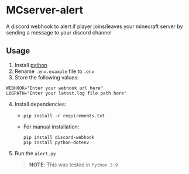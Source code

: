 # MCserver-alert
A discord webhook to alert if player joins/leaves your minecraft server by sending a message to your discord channel

## Usage
1. Install [python](https://www.python.org/)
2. Rename `.env.example` file to `.env`
3. Store the following values:
```
WEBHOOK="Enter your webhook url here"
LOGPATH="Enter your latest.log file path here"
```
4. Install dependencies:
   * ```pip install -r requirements.txt```
   
	* For manual installation:
        ```
        pip install discord-webhook 
        pip install python-dotenv
        ```
 

5. Run the `alert.py`

     > **NOTE**: This was tested in `Python 3.9`
     